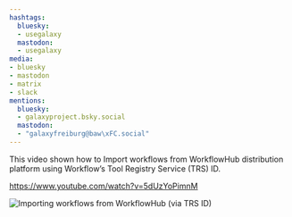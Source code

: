 ```yaml
---
hashtags:
  bluesky:
  - usegalaxy
  mastodon:
  - usegalaxy
media:
- bluesky
- mastodon
- matrix
- slack
mentions:
  bluesky:
  - galaxyproject.bsky.social
  mastodon:
  - "galaxyfreiburg@baw\xFC.social"
---
```

This video shown how to Import workflows from WorkflowHub distribution platform using Workflow’s Tool Registry Service (TRS) ID.

https://www.youtube.com/watch?v=5dUzYoPimnM

![Importing workflows from WorkflowHub (via TRS ID)](https://i2.ytimg.com/vi/5dUzYoPimnM/hqdefault.jpg)